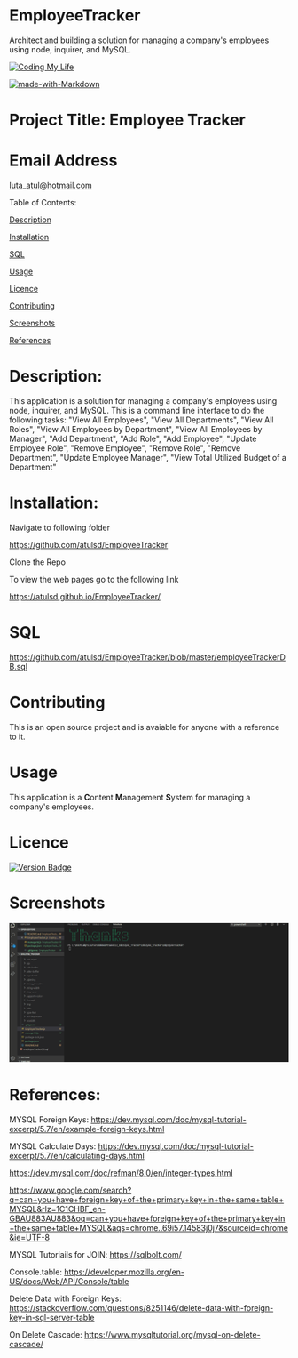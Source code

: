 # EmployeeTracker

Architect and building a solution for managing a company's employees using node, inquirer, and MySQL.

[![Coding My Life](https://img.shields.io/badge/AtulMahajan-FullStackDeveloper-blue)](https://img.shields.io/)

[![made-with-Markdown](https://img.shields.io/badge/Made%20with-Markdown-1f425f.svg)](http://commonmark.org)

# Project Title: Employee Tracker

# Email Address

luta_atul@hotmail.com

Table of Contents:

[Description](#Description:)

[Installation](#Installation:)

[SQL](#SQL:)

[Usage](#Usage:)

[Licence](#Licence:)

[Contributing](#Contributing:)

[Screenshots](#Screenshots:)

[References](#References:)

# Description:

This application is a solution for managing a company's employees using node, inquirer, and MySQL. This is a command line interface to do the following tasks:
"View All Employees",
"View All Departments",
"View All Roles",
"View All Employees by Department",
"View All Employees by Manager",
"Add Department",
"Add Role",
"Add Employee",
"Update Employee Role",
"Remove Employee",
"Remove Role",
"Remove Department",
"Update Employee Manager",
"View Total Utilized Budget of a Department"

# Installation:

Navigate to following folder

https://github.com/atulsd/EmployeeTracker

Clone the Repo

To view the web pages go to the following link

https://atulsd.github.io/EmployeeTracker/

# SQL

https://github.com/atulsd/EmployeeTracker/blob/master/employeeTrackerDB.sql

# Contributing

This is an open source project and is avaiable for anyone with a reference to it.

# Usage

This application is a **C**ontent **M**anagement **S**ystem for managing a company's employees.

# Licence

[![Version Badge](https://img.shields.io/badge/Version-1.0.1-green)](https://shields.io/#your-badge)

# Screenshots

![EmployeeTracker.gif](EmployeeTracker.gif)

# References:

MYSQL Foreign Keys: https://dev.mysql.com/doc/mysql-tutorial-excerpt/5.7/en/example-foreign-keys.html

MYSQL Calculate Days: https://dev.mysql.com/doc/mysql-tutorial-excerpt/5.7/en/calculating-days.html

https://dev.mysql.com/doc/refman/8.0/en/integer-types.html

https://www.google.com/search?q=can+you+have+foreign+key+of+the+primary+key+in+the+same+table+MYSQL&rlz=1C1CHBF_en-GBAU883AU883&oq=can+you+have+foreign+key+of+the+primary+key+in+the+same+table+MYSQL&aqs=chrome..69i57.14583j0j7&sourceid=chrome&ie=UTF-8

MYSQL Tutoriails for JOIN: https://sqlbolt.com/

Console.table: https://developer.mozilla.org/en-US/docs/Web/API/Console/table

Delete Data with Foreign Keys: https://stackoverflow.com/questions/8251146/delete-data-with-foreign-key-in-sql-server-table

On Delete Cascade: https://www.mysqltutorial.org/mysql-on-delete-cascade/
